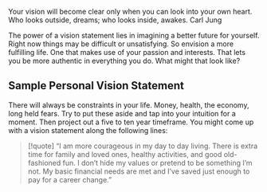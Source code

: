 Your vision will become clear only when you can look into your own heart. Who looks outside, dreams; who looks inside, awakes. Carl Jung

The power of a vision statement lies in imagining a better future for yourself. Right now things may be difficult or unsatisfying. So envision a more fulfilling life. One that makes use of your passion and interests. That lets you be more authentic in everything you do. What might that look like?

## **Sample Personal Vision Statement**

There will always be constraints in your life. Money, health, the economy, long held fears. Try to put these aside and tap into your intuition for a moment. Then project out a five to ten year timeframe. You might come up with a vision statement along the following lines:

>[!quote]
“I am more courageous in my day to day living. There is extra time for family and loved ones, healthy activities, and good old-fashioned fun. I don’t hide my values or pretend to be something I’m not. My basic financial needs are met and I’ve saved just enough to pay for a career change.”

